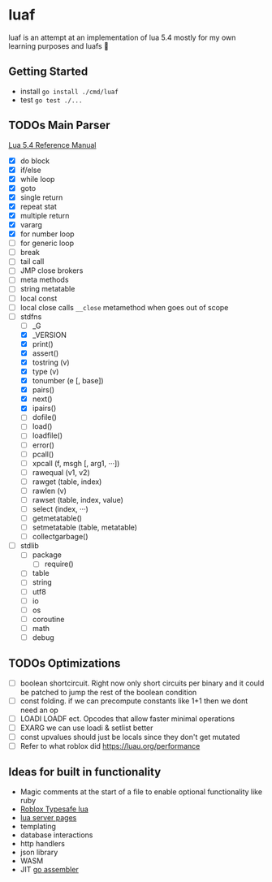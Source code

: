 # luaf
luaf is an attempt at an implementation of lua 5.4 mostly for my own learning
purposes and luafs 🤠

## Getting Started
- install `go install ./cmd/luaf`
- test `go test ./...`

## TODOs Main Parser
[Lua 5.4 Reference Manual](https://www.lua.org/manual/5.4/)
- [x] do block
- [x] if/else
- [x] while loop
- [x] goto
- [x] single return
- [x] repeat stat
- [x] multiple return
- [x] vararg
- [x] for number loop
- [ ] for generic loop
- [ ] break
- [ ] tail call
- [ ] JMP close brokers
- [ ] meta methods
- [ ] string metatable
- [ ] local const
- [ ] local close calls `__close` metamethod when goes out of scope
- [ ] stdfns
    - [ ] \_G
    - [x] \_VERSION
    - [x] print()
    - [x] assert()
    - [x] tostring (v)
    - [x] type (v)
    - [x] tonumber (e [, base])
    - [x] pairs()
    - [x] next()
    - [x] ipairs()
    - [ ] dofile()
    - [ ] load()
    - [ ] loadfile()
    - [ ] error()
    - [ ] pcall()
    - [ ] xpcall (f, msgh [, arg1, ···])
    - [ ] rawequal (v1, v2)
    - [ ] rawget (table, index)
    - [ ] rawlen (v)
    - [ ] rawset (table, index, value)
    - [ ] select (index, ···)
    - [ ] getmetatable()
    - [ ] setmetatable (table, metatable)
    - [ ] collectgarbage()
- [ ] stdlib
    - [ ] package
        - [ ] require()
    - [ ] table
    - [ ] string
    - [ ] utf8
    - [ ] io
    - [ ] os
    - [ ] coroutine
    - [ ] math
    - [ ] debug

## TODOs Optimizations
- [ ] boolean shortcircuit. Right now only short circuits per binary and it could
    be patched to jump the rest of the boolean condition
- [ ] const folding. if we can precompute constants like 1+1 then we dont need an op
- [ ] LOADI LOADF ect. Opcodes that allow faster minimal operations
- [ ] EXARG we can use loadi & setlist better
- [ ] const upvalues should just be locals since they don't get mutated
- [ ] Refer to what roblox did https://luau.org/performance

## Ideas for built in functionality
- Magic comments at the start of a file to enable optional functionality like ruby
- [Roblox Typesafe lua](https://luau.org/)
- [lua server pages](https://github.com/clark15b/luasp)
- templating
- database interactions
- http handlers
- json library
- WASM
- JIT [go assembler](https://github.com/twitchyliquid64/golang-asm)
